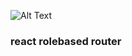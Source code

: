 ![Alt Text](https://raw.githubusercontent.com/LeulAria/react-role-based-router/main/assets/react-rolebased-routerlogo.png)

### react rolebased router